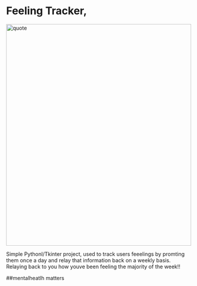 # Feeling Tracker,
<img src="https://hips.hearstapps.com/hmg-prod/images/mental-health-quotes-noam-shpancer-1651243006.jpg?resize=980:*" alt="quote" width="500" height="600">


Simple Pythonl/Tkinter project, used to track users feeelings by promting them once a day and relay that information back on a weekly basis.
Relaying back to you how youve been feeling the majority of the week!!

##mentalheatlh matters
